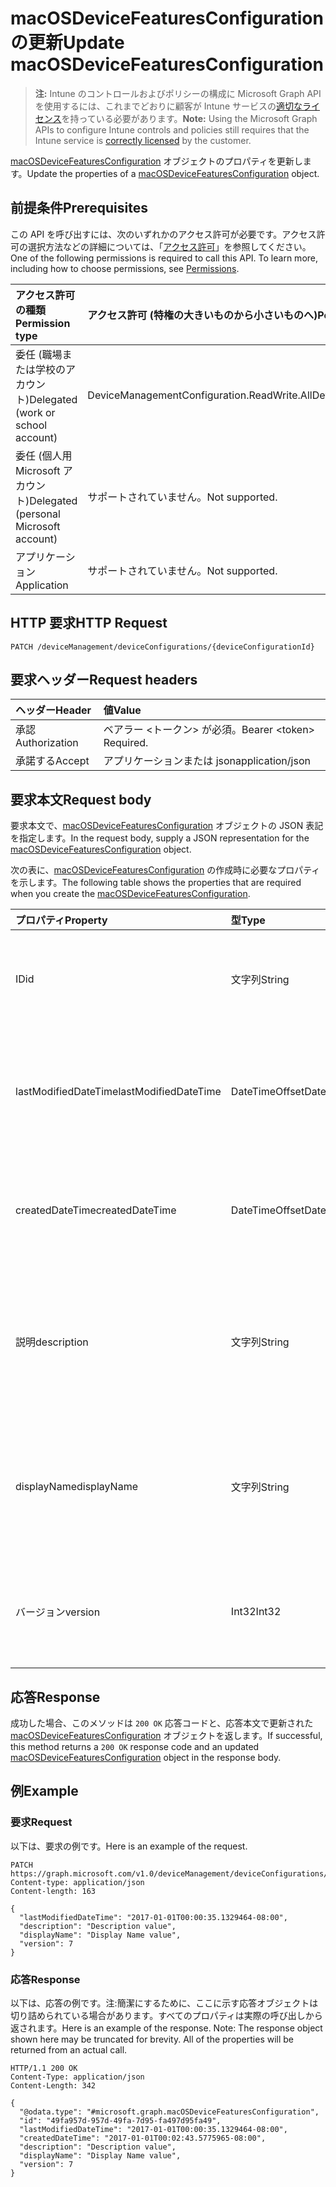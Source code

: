 # <a name="update-macosdevicefeaturesconfiguration"></a><span data-ttu-id="ca303-101">macOSDeviceFeaturesConfiguration の更新</span><span class="sxs-lookup"><span data-stu-id="ca303-101">Update macOSDeviceFeaturesConfiguration</span></span>

> <span data-ttu-id="ca303-102">**注:** Intune のコントロールおよびポリシーの構成に Microsoft Graph API を使用するには、これまでどおりに顧客が Intune サービスの[適切なライセンス](https://go.microsoft.com/fwlink/?linkid=839381)を持っている必要があります。</span><span class="sxs-lookup"><span data-stu-id="ca303-102">**Note:** Using the Microsoft Graph APIs to configure Intune controls and policies still requires that the Intune service is [correctly licensed](https://go.microsoft.com/fwlink/?linkid=839381) by the customer.</span></span>

<span data-ttu-id="ca303-103">[macOSDeviceFeaturesConfiguration](../resources/intune_deviceconfig_macosdevicefeaturesconfiguration.md) オブジェクトのプロパティを更新します。</span><span class="sxs-lookup"><span data-stu-id="ca303-103">Update the properties of a [macOSDeviceFeaturesConfiguration](../resources/intune_deviceconfig_macosdevicefeaturesconfiguration.md) object.</span></span>
## <a name="prerequisites"></a><span data-ttu-id="ca303-104">前提条件</span><span class="sxs-lookup"><span data-stu-id="ca303-104">Prerequisites</span></span>
<span data-ttu-id="ca303-p101">この API を呼び出すには、次のいずれかのアクセス許可が必要です。アクセス許可の選択方法などの詳細については、「[アクセス許可](../../../concepts/permissions_reference.md)」を参照してください。</span><span class="sxs-lookup"><span data-stu-id="ca303-p101">One of the following permissions is required to call this API. To learn more, including how to choose permissions, see [Permissions](../../../concepts/permissions_reference.md).</span></span>

|<span data-ttu-id="ca303-107">アクセス許可の種類</span><span class="sxs-lookup"><span data-stu-id="ca303-107">Permission type</span></span>|<span data-ttu-id="ca303-108">アクセス許可 (特権の大きいものから小さいものへ)</span><span class="sxs-lookup"><span data-stu-id="ca303-108">Permissions (from most to least privileged)</span></span>|
|:---|:---|
|<span data-ttu-id="ca303-109">委任 (職場または学校のアカウント)</span><span class="sxs-lookup"><span data-stu-id="ca303-109">Delegated (work or school account)</span></span>|<span data-ttu-id="ca303-110">DeviceManagementConfiguration.ReadWrite.All</span><span class="sxs-lookup"><span data-stu-id="ca303-110">DeviceManagementConfiguration.ReadWrite.All</span></span>|
|<span data-ttu-id="ca303-111">委任 (個人用 Microsoft アカウント)</span><span class="sxs-lookup"><span data-stu-id="ca303-111">Delegated (personal Microsoft account)</span></span>|<span data-ttu-id="ca303-112">サポートされていません。</span><span class="sxs-lookup"><span data-stu-id="ca303-112">Not supported.</span></span>|
|<span data-ttu-id="ca303-113">アプリケーション</span><span class="sxs-lookup"><span data-stu-id="ca303-113">Application</span></span>|<span data-ttu-id="ca303-114">サポートされていません。</span><span class="sxs-lookup"><span data-stu-id="ca303-114">Not supported.</span></span>|

## <a name="http-request"></a><span data-ttu-id="ca303-115">HTTP 要求</span><span class="sxs-lookup"><span data-stu-id="ca303-115">HTTP Request</span></span>
<!-- {
  "blockType": "ignored"
}
-->
``` http
PATCH /deviceManagement/deviceConfigurations/{deviceConfigurationId}
```

## <a name="request-headers"></a><span data-ttu-id="ca303-116">要求ヘッダー</span><span class="sxs-lookup"><span data-stu-id="ca303-116">Request headers</span></span>
|<span data-ttu-id="ca303-117">ヘッダー</span><span class="sxs-lookup"><span data-stu-id="ca303-117">Header</span></span>|<span data-ttu-id="ca303-118">値</span><span class="sxs-lookup"><span data-stu-id="ca303-118">Value</span></span>|
|:---|:---|
|<span data-ttu-id="ca303-119">承認</span><span class="sxs-lookup"><span data-stu-id="ca303-119">Authorization</span></span>|<span data-ttu-id="ca303-120">ベアラー &lt;トークン&gt; が必須。</span><span class="sxs-lookup"><span data-stu-id="ca303-120">Bearer &lt;token&gt; Required.</span></span>|
|<span data-ttu-id="ca303-121">承諾する</span><span class="sxs-lookup"><span data-stu-id="ca303-121">Accept</span></span>|<span data-ttu-id="ca303-122">アプリケーションまたは json</span><span class="sxs-lookup"><span data-stu-id="ca303-122">application/json</span></span>|

## <a name="request-body"></a><span data-ttu-id="ca303-123">要求本文</span><span class="sxs-lookup"><span data-stu-id="ca303-123">Request body</span></span>
<span data-ttu-id="ca303-124">要求本文で、[macOSDeviceFeaturesConfiguration](../resources/intune_deviceconfig_macosdevicefeaturesconfiguration.md) オブジェクトの JSON 表記を指定します。</span><span class="sxs-lookup"><span data-stu-id="ca303-124">In the request body, supply a JSON representation for the [macOSDeviceFeaturesConfiguration](../resources/intune_deviceconfig_macosdevicefeaturesconfiguration.md) object.</span></span>

<span data-ttu-id="ca303-125">次の表に、[macOSDeviceFeaturesConfiguration](../resources/intune_deviceconfig_macosdevicefeaturesconfiguration.md) の作成時に必要なプロパティを示します。</span><span class="sxs-lookup"><span data-stu-id="ca303-125">The following table shows the properties that are required when you create the [macOSDeviceFeaturesConfiguration](../resources/intune_deviceconfig_macosdevicefeaturesconfiguration.md).</span></span>

|<span data-ttu-id="ca303-126">プロパティ</span><span class="sxs-lookup"><span data-stu-id="ca303-126">Property</span></span>|<span data-ttu-id="ca303-127">型</span><span class="sxs-lookup"><span data-stu-id="ca303-127">Type</span></span>|<span data-ttu-id="ca303-128">説明</span><span class="sxs-lookup"><span data-stu-id="ca303-128">Description</span></span>|
|:---|:---|:---|
|<span data-ttu-id="ca303-129">ID</span><span class="sxs-lookup"><span data-stu-id="ca303-129">id</span></span>|<span data-ttu-id="ca303-130">文字列</span><span class="sxs-lookup"><span data-stu-id="ca303-130">String</span></span>|<span data-ttu-id="ca303-131">エンティティのキー。</span><span class="sxs-lookup"><span data-stu-id="ca303-131">Key of the entity.</span></span> <span data-ttu-id="ca303-132">[deviceConfiguration](../resources/intune_deviceconfig_deviceconfiguration.md) から継承します</span><span class="sxs-lookup"><span data-stu-id="ca303-132">Inherited from [deviceConfiguration](../resources/intune_deviceconfig_deviceconfiguration.md)</span></span>|
|<span data-ttu-id="ca303-133">lastModifiedDateTime</span><span class="sxs-lookup"><span data-stu-id="ca303-133">lastModifiedDateTime</span></span>|<span data-ttu-id="ca303-134">DateTimeOffset</span><span class="sxs-lookup"><span data-stu-id="ca303-134">DateTimeOffset</span></span>|<span data-ttu-id="ca303-135">オブジェクトが最後に変更された DateTime。</span><span class="sxs-lookup"><span data-stu-id="ca303-135">DateTime the object was last modified.</span></span> <span data-ttu-id="ca303-136">[deviceConfiguration](../resources/intune_deviceconfig_deviceconfiguration.md) から継承します</span><span class="sxs-lookup"><span data-stu-id="ca303-136">Inherited from [deviceConfiguration](../resources/intune_deviceconfig_deviceconfiguration.md)</span></span>|
|<span data-ttu-id="ca303-137">createdDateTime</span><span class="sxs-lookup"><span data-stu-id="ca303-137">createdDateTime</span></span>|<span data-ttu-id="ca303-138">DateTimeOffset</span><span class="sxs-lookup"><span data-stu-id="ca303-138">DateTimeOffset</span></span>|<span data-ttu-id="ca303-139">オブジェクトが作成された DateTime。</span><span class="sxs-lookup"><span data-stu-id="ca303-139">DateTime the object was created.</span></span> <span data-ttu-id="ca303-140">[deviceConfiguration](../resources/intune_deviceconfig_deviceconfiguration.md) から継承します</span><span class="sxs-lookup"><span data-stu-id="ca303-140">Inherited from [deviceConfiguration](../resources/intune_deviceconfig_deviceconfiguration.md)</span></span>|
|<span data-ttu-id="ca303-141">説明</span><span class="sxs-lookup"><span data-stu-id="ca303-141">description</span></span>|<span data-ttu-id="ca303-142">文字列</span><span class="sxs-lookup"><span data-stu-id="ca303-142">String</span></span>|<span data-ttu-id="ca303-143">デバイス構成について管理者が提供した説明。</span><span class="sxs-lookup"><span data-stu-id="ca303-143">Admin provided description of the Device Configuration.</span></span> <span data-ttu-id="ca303-144">[deviceConfiguration](../resources/intune_deviceconfig_deviceconfiguration.md) から継承します</span><span class="sxs-lookup"><span data-stu-id="ca303-144">Inherited from [deviceConfiguration](../resources/intune_deviceconfig_deviceconfiguration.md)</span></span>|
|<span data-ttu-id="ca303-145">displayName</span><span class="sxs-lookup"><span data-stu-id="ca303-145">displayName</span></span>|<span data-ttu-id="ca303-146">文字列</span><span class="sxs-lookup"><span data-stu-id="ca303-146">String</span></span>|<span data-ttu-id="ca303-147">デバイス構成について管理者が指定した名前。</span><span class="sxs-lookup"><span data-stu-id="ca303-147">Admin provided name of the device configuration.</span></span> <span data-ttu-id="ca303-148">[deviceConfiguration](../resources/intune_deviceconfig_deviceconfiguration.md) から継承します</span><span class="sxs-lookup"><span data-stu-id="ca303-148">Inherited from [deviceConfiguration](../resources/intune_deviceconfig_deviceconfiguration.md)</span></span>|
|<span data-ttu-id="ca303-149">バージョン</span><span class="sxs-lookup"><span data-stu-id="ca303-149">version</span></span>|<span data-ttu-id="ca303-150">Int32</span><span class="sxs-lookup"><span data-stu-id="ca303-150">Int32</span></span>|<span data-ttu-id="ca303-151">デバイス構成のバージョン。</span><span class="sxs-lookup"><span data-stu-id="ca303-151">Version of the device configuration.</span></span> <span data-ttu-id="ca303-152">[deviceConfiguration](../resources/intune_deviceconfig_deviceconfiguration.md) から継承します</span><span class="sxs-lookup"><span data-stu-id="ca303-152">Inherited from [deviceConfiguration](../resources/intune_deviceconfig_deviceconfiguration.md)</span></span>|



## <a name="response"></a><span data-ttu-id="ca303-153">応答</span><span class="sxs-lookup"><span data-stu-id="ca303-153">Response</span></span>
<span data-ttu-id="ca303-154">成功した場合、このメソッドは `200 OK` 応答コードと、応答本文で更新された [macOSDeviceFeaturesConfiguration](../resources/intune_deviceconfig_macosdevicefeaturesconfiguration.md) オブジェクトを返します。</span><span class="sxs-lookup"><span data-stu-id="ca303-154">If successful, this method returns a `200 OK` response code and an updated [macOSDeviceFeaturesConfiguration](../resources/intune_deviceconfig_macosdevicefeaturesconfiguration.md) object in the response body.</span></span>

## <a name="example"></a><span data-ttu-id="ca303-155">例</span><span class="sxs-lookup"><span data-stu-id="ca303-155">Example</span></span>
### <a name="request"></a><span data-ttu-id="ca303-156">要求</span><span class="sxs-lookup"><span data-stu-id="ca303-156">Request</span></span>
<span data-ttu-id="ca303-157">以下は、要求の例です。</span><span class="sxs-lookup"><span data-stu-id="ca303-157">Here is an example of the request.</span></span>
``` http
PATCH https://graph.microsoft.com/v1.0/deviceManagement/deviceConfigurations/{deviceConfigurationId}
Content-type: application/json
Content-length: 163

{
  "lastModifiedDateTime": "2017-01-01T00:00:35.1329464-08:00",
  "description": "Description value",
  "displayName": "Display Name value",
  "version": 7
}
```

### <a name="response"></a><span data-ttu-id="ca303-158">応答</span><span class="sxs-lookup"><span data-stu-id="ca303-158">Response</span></span>
<span data-ttu-id="ca303-p108">以下は、応答の例です。注:簡潔にするために、ここに示す応答オブジェクトは切り詰められている場合があります。すべてのプロパティは実際の呼び出しから返されます。</span><span class="sxs-lookup"><span data-stu-id="ca303-p108">Here is an example of the response. Note: The response object shown here may be truncated for brevity. All of the properties will be returned from an actual call.</span></span>
``` http
HTTP/1.1 200 OK
Content-Type: application/json
Content-Length: 342

{
  "@odata.type": "#microsoft.graph.macOSDeviceFeaturesConfiguration",
  "id": "49fa957d-957d-49fa-7d95-fa497d95fa49",
  "lastModifiedDateTime": "2017-01-01T00:00:35.1329464-08:00",
  "createdDateTime": "2017-01-01T00:02:43.5775965-08:00",
  "description": "Description value",
  "displayName": "Display Name value",
  "version": 7
}
```








